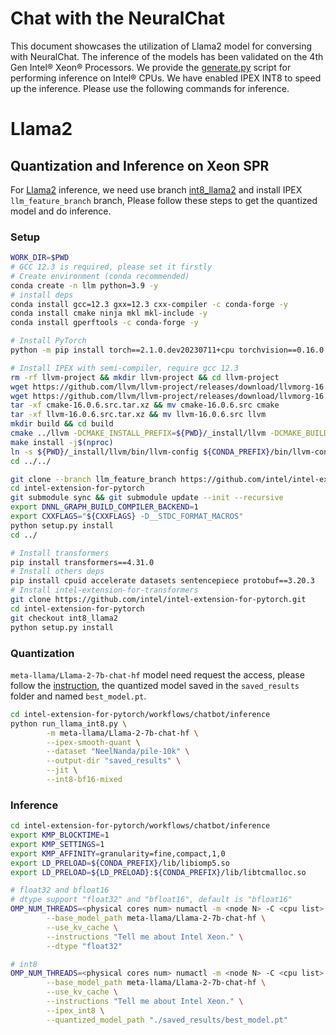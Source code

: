 Chat with the NeuralChat
============

This document showcases the utilization of Llama2 model for conversing with NeuralChat. The inference of the models has been validated on the 4th Gen Intel® Xeon® Processors. We provide the [generate.py](./generate.py) script for performing inference on Intel® CPUs. We have enabled IPEX INT8 to speed up the inference. Please use the following commands for inference.


# Llama2

## Quantization and Inference on Xeon SPR

For [Llama2](https://huggingface.co/meta-llama/Llama-2-7b-chat-hf) inference, we need use branch [int8_llama2](https://github.com/intel/intel-extension-for-transformers/tree/int8_llama2/workflows/chatbot/inference) and install IPEX `llm_feature_branch` branch, Please follow these steps to get the quantized model and do inference.
### Setup
```bash
WORK_DIR=$PWD
# GCC 12.3 is required, please set it firstly
# Create environment (conda recommended)
conda create -n llm python=3.9 -y
# install deps
conda install gcc=12.3 gxx=12.3 cxx-compiler -c conda-forge -y
conda install cmake ninja mkl mkl-include -y
conda install gperftools -c conda-forge -y

# Install PyTorch
python -m pip install torch==2.1.0.dev20230711+cpu torchvision==0.16.0.dev20230711+cpu torchaudio==2.1.0.dev20230711+cpu --index-url https://download.pytorch.org/whl/nightly/cpu

# Install IPEX with semi-compiler, require gcc 12.3
rm -rf llvm-project && mkdir llvm-project && cd llvm-project
wget https://github.com/llvm/llvm-project/releases/download/llvmorg-16.0.6/cmake-16.0.6.src.tar.xz
wget https://github.com/llvm/llvm-project/releases/download/llvmorg-16.0.6/llvm-16.0.6.src.tar.xz
tar -xf cmake-16.0.6.src.tar.xz && mv cmake-16.0.6.src cmake
tar -xf llvm-16.0.6.src.tar.xz && mv llvm-16.0.6.src llvm
mkdir build && cd build
cmake ../llvm -DCMAKE_INSTALL_PREFIX=${PWD}/_install/llvm -DCMAKE_BUILD_TYPE=Release -DLLVM_TARGETS_TO_BUILD=X86 -DLLVM_INCLUDE_TESTS=OFF -DLLVM_INCLUDE_EXAMPLES=OFF -DLLVM_ENABLE_TERMINFO=OFF -DLLVM_INCLUDE_BENCHMARKS=OFF -DCMAKE_CXX_FLAGS="-D_GLIBCXX_USE_CXX11_ABI=0"
make install -j$(nproc)
ln -s ${PWD}/_install/llvm/bin/llvm-config ${CONDA_PREFIX}/bin/llvm-config-13
cd ../../

git clone --branch llm_feature_branch https://github.com/intel/intel-extension-for-pytorch.git
cd intel-extension-for-pytorch
git submodule sync && git submodule update --init --recursive
export DNNL_GRAPH_BUILD_COMPILER_BACKEND=1
export CXXFLAGS="${CXXFLAGS} -D__STDC_FORMAT_MACROS"
python setup.py install
cd ../

# Install transformers
pip install transformers==4.31.0
# Install others deps
pip install cpuid accelerate datasets sentencepiece protobuf==3.20.3
# Install intel-extension-for-transformers
git clone https://github.com/intel/intel-extension-for-pytorch.git
cd intel-extension-for-pytorch
git checkout int8_llama2
python setup.py install

````
### Quantization
`meta-llama/Llama-2-7b-chat-hf` model need request the access, please follow the [instruction](https://huggingface.co/meta-llama/Llama-2-7b-hf), the quantized model saved in the `saved_results` folder and named `best_model.pt`.

```bash
cd intel-extension-for-pytorch/workflows/chatbot/inference
python run_llama_int8.py \
        -m meta-llama/Llama-2-7b-chat-hf \
        --ipex-smooth-quant \
        --dataset "NeelNanda/pile-10k" \
        --output-dir "saved_results" \
        --jit \
        --int8-bf16-mixed
```

### Inference

```bash
cd intel-extension-for-pytorch/workflows/chatbot/inference
export KMP_BLOCKTIME=1
export KMP_SETTINGS=1
export KMP_AFFINITY=granularity=fine,compact,1,0
export LD_PRELOAD=${CONDA_PREFIX}/lib/libiomp5.so
export LD_PRELOAD=${LD_PRELOAD}:${CONDA_PREFIX}/lib/libtcmalloc.so

# float32 and bfloat16
# dtype support "float32" and "bfloat16", default is "bfloat16"
OMP_NUM_THREADS=<physical cores num> numactl -m <node N> -C <cpu list> python  generate.py \
        --base_model_path meta-llama/Llama-2-7b-chat-hf \
        --use_kv_cache \
        --instructions "Tell me about Intel Xeon." \
        --dtype "float32"

# int8
OMP_NUM_THREADS=<physical cores num> numactl -m <node N> -C <cpu list> python  generate.py \
        --base_model_path meta-llama/Llama-2-7b-chat-hf \
        --use_kv_cache \
        --instructions "Tell me about Intel Xeon." \
        --ipex_int8 \
        --quantized_model_path "./saved_results/best_model.pt"
```




